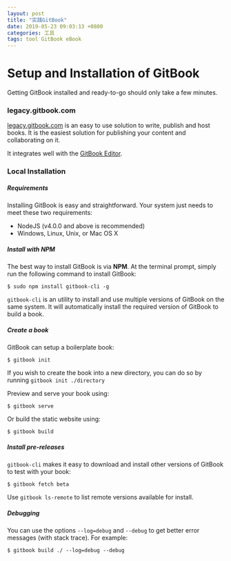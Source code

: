 ```yaml
---
layout: post
title: "实践GitBook"
date: 2019-05-23 09:03:13 +0800
categories: 工具
tags: tool GitBook eBook
---
```




# Setup and Installation of GitBook

Getting GitBook installed and ready-to-go should only take a few minutes.

### legacy.gitbook.com

[legacy.gitbook.com](https://legacy.gitbook.com/) is an easy to use solution to write, publish and host books. It is the easiest solution for publishing your content and collaborating on it.

It integrates well with the [GitBook Editor](https://legacy.gitbook.com/editor).

### Local Installation

##### Requirements

Installing GitBook is easy and straightforward. Your system just needs to meet these two requirements:

- NodeJS (v4.0.0 and above is recommended)
- Windows, Linux, Unix, or Mac OS X

##### Install with NPM

The best way to install GitBook is via **NPM**. At the terminal prompt, simply run the following command to install GitBook:

```shell
$ sudo npm install gitbook-cli -g
```

`gitbook-cli` is an utility to install and use multiple versions of GitBook on the same system. It will automatically install the required version of GitBook to build a book.

##### Create a book

GitBook can setup a boilerplate book:

```shell
$ gitbook init
```

If you wish to create the book into a new directory, you can do so by running `gitbook init ./directory`

Preview and serve your book using:

```shell
$ gitbook serve
```

Or build the static website using:

```shell
$ gitbook build
```

##### Install pre-releases

`gitbook-cli` makes it easy to download and install other versions of GitBook to test with your book:

```shell
$ gitbook fetch beta
```

Use `gitbook ls-remote` to list remote versions available for install.

##### Debugging

You can use the options `--log=debug` and `--debug` to get better error messages (with stack trace). For example:

```shell
$ gitbook build ./ --log=debug --debug
```
